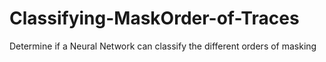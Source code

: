 # Classifying-MaskOrder-of-Traces
Determine if a Neural Network can classify the different orders of masking 
